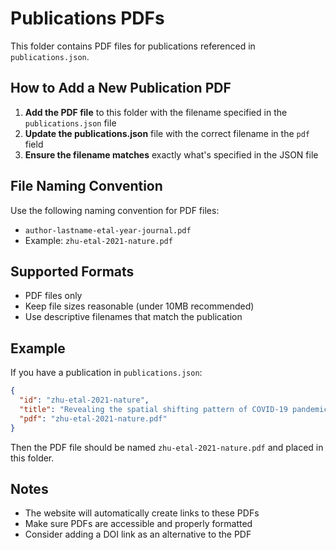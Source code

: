 # Publications PDFs

This folder contains PDF files for publications referenced in `publications.json`.

## How to Add a New Publication PDF

1. **Add the PDF file** to this folder with the filename specified in the `publications.json` file
2. **Update the publications.json** file with the correct filename in the `pdf` field
3. **Ensure the filename matches** exactly what's specified in the JSON file

## File Naming Convention

Use the following naming convention for PDF files:
- `author-lastname-etal-year-journal.pdf`
- Example: `zhu-etal-2021-nature.pdf`

## Supported Formats

- PDF files only
- Keep file sizes reasonable (under 10MB recommended)
- Use descriptive filenames that match the publication

## Example

If you have a publication in `publications.json`:
```json
{
  "id": "zhu-etal-2021-nature",
  "title": "Revealing the spatial shifting pattern of COVID-19 pandemic",
  "pdf": "zhu-etal-2021-nature.pdf"
}
```

Then the PDF file should be named `zhu-etal-2021-nature.pdf` and placed in this folder.

## Notes

- The website will automatically create links to these PDFs
- Make sure PDFs are accessible and properly formatted
- Consider adding a DOI link as an alternative to the PDF 